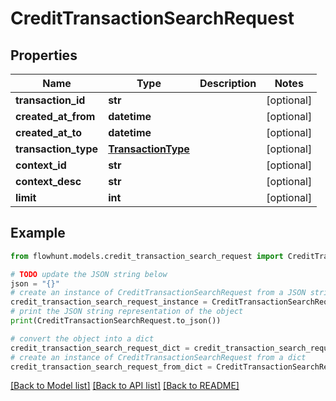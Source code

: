 # CreditTransactionSearchRequest


## Properties

Name | Type | Description | Notes
------------ | ------------- | ------------- | -------------
**transaction_id** | **str** |  | [optional] 
**created_at_from** | **datetime** |  | [optional] 
**created_at_to** | **datetime** |  | [optional] 
**transaction_type** | [**TransactionType**](TransactionType.md) |  | [optional] 
**context_id** | **str** |  | [optional] 
**context_desc** | **str** |  | [optional] 
**limit** | **int** |  | [optional] 

## Example

```python
from flowhunt.models.credit_transaction_search_request import CreditTransactionSearchRequest

# TODO update the JSON string below
json = "{}"
# create an instance of CreditTransactionSearchRequest from a JSON string
credit_transaction_search_request_instance = CreditTransactionSearchRequest.from_json(json)
# print the JSON string representation of the object
print(CreditTransactionSearchRequest.to_json())

# convert the object into a dict
credit_transaction_search_request_dict = credit_transaction_search_request_instance.to_dict()
# create an instance of CreditTransactionSearchRequest from a dict
credit_transaction_search_request_from_dict = CreditTransactionSearchRequest.from_dict(credit_transaction_search_request_dict)
```
[[Back to Model list]](../README.md#documentation-for-models) [[Back to API list]](../README.md#documentation-for-api-endpoints) [[Back to README]](../README.md)


